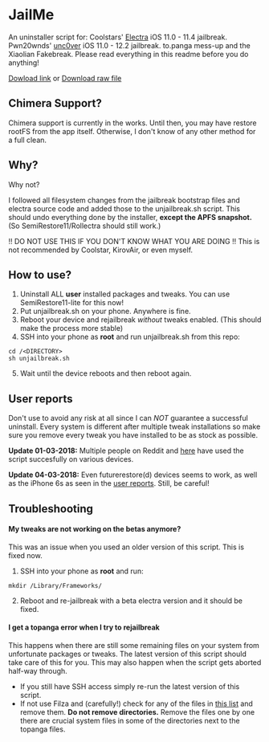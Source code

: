 # JailMe
An uninstaller script for:
Coolstars' [Electra](https://github.com/coolstar/electra) iOS 11.0 - 11.4 jailbreak.
Pwn20wnds' [unc0ver](https://github.com/pwn20wndstuff/unc0ver) iOS 11.0 - 12.2 jailbreak. 
to.panga mess-up
and the Xiaolian Fakebreak. 
Please read everything in this readme before you do anything!

[Dowload link](https://github.com/sukarodo/JailMe/archive/master.zip)
or
[Download raw file](https://raw.githubusercontent.com/sukarodo/JailMe/master/unjailbreak.sh)

## Chimera Support?
Chimera support is currently in the works. Until then, you may have restore rootFS from the app itself.
Otherwise, I don't know of any other method for a full clean.

## Why?
Why not?

I followed all filesystem changes from the jailbreak bootstrap files and electra source code and added those to the unjailbreak.sh script. This should undo everything done by the installer, __except the APFS snapshot.__ (So SemiRestore11/Rollectra should still work.)

!! DO NOT USE THIS IF YOU DON'T KNOW WHAT YOU ARE DOING !!
This is not recommended by Coolstar, KirovAir, or even myself.

## How to use?
1. Uninstall ALL __user__ installed packages and tweaks. You can use SemiRestore11-lite for this now!
2. Put unjailbreak.sh on your phone. Anywhere is fine.
3. Reboot your device and rejailbreak _without_ tweaks enabled. (This should make the process more stable)
4. SSH into your phone as __root__ and run unjailbreak.sh from this repo:
```
cd /<DIRECTORY>
sh unjailbreak.sh
```
5. Wait until the device reboots and then reboot again.

## User reports
Don't use to avoid any risk at all since I can _NOT_ guarantee a successful uninstall. Every system is different after multiple tweak installations so make sure you remove every tweak you have installed to be as stock as possible.

__Update 01-03-2018:__ Multiple people on Reddit and [here](https://github.com/KirovAir/delectra/issues/2) have used the script succesfully on various devices.

__Update 04-03-2018:__ Even futurerestore(d) devices seems to work, as well as the iPhone 6s as seen in the [user reports](https://github.com/KirovAir/delectra/issues/2). Still, be careful!

## Troubleshooting
#### My tweaks are not working on the betas anymore?
This was an issue when you used an older version of this script. This is fixed now.
1. SSH into your phone as __root__ and run:
```
mkdir /Library/Frameworks/
```
2. Reboot and re-jailbreak with a beta electra version and it should be fixed.

#### I get a topanga error when I try to rejailbreak
This happens when there are still some remaining files on your system from unfortunate packages or tweaks. The latest version of this script should take care of this for you. 
This may also happen when the script gets aborted half-way through. 

- If you still have SSH access simply re-run the latest version of this script.
- If not use Filza and (carefully!) check for any of the files in [this list](https://gist.github.com/KirovAir/a84afe1c8e75309abd731893ed5e1e37) and remove them. __Do not remove directories.__ Remove the files one by one there are crucial system files in some of the directories next to the topanga files.
